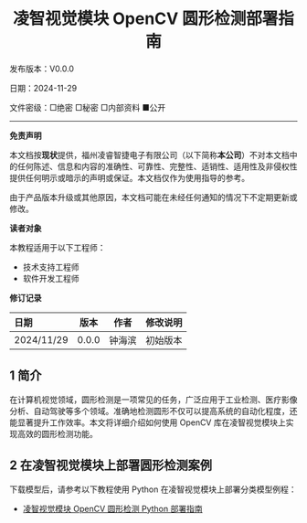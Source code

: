 <h1 align="center">凌智视觉模块 OpenCV 圆形检测部署指南</h1>

发布版本：V0.0.0

日期：2024-11-29

文件密级：□绝密 □秘密 □内部资料 ■公开  

---

**免责声明**  

本文档按**现状**提供，福州凌睿智捷电子有限公司（以下简称**本公司**）不对本文档中的任何陈述、信息和内容的准确性、可靠性、完整性、适销性、适用性及非侵权性提供任何明示或暗示的声明或保证。本文档仅作为使用指导的参考。  

由于产品版本升级或其他原因，本文档可能在未经任何通知的情况下不定期更新或修改。  

**读者对象**  

本教程适用于以下工程师：  

- 技术支持工程师  
- 软件开发工程师  

**修订记录**  

| **日期**     | **版本** | **作者** | **修改说明** |
|:-----------| -------- |--------| ------------ |
| 2024/11/29 | 0.0.0    | 钟海滨    | 初始版本     |

## 1 简介

在计算机视觉领域，圆形检测是一项常见的任务，广泛应用于工业检测、医疗影像分析、自动驾驶等多个领域。准确地检测圆形不仅可以提高系统的自动化程度，还能显著提升工作效率。本文将详细介绍如何使用 OpenCV 库在凌智视觉模块上实现高效的圆形检测功能。

## 2 在凌智视觉模块上部署圆形检测案例

下载模型后，请参考以下教程使用 Python 在凌智视觉模块上部署分类模型例程：

- [凌智视觉模块 OpenCV 圆形检测 Python 部署指南](./python)



